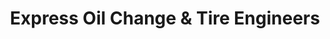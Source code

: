 ---
title: "Express Oil Change & Tire Engineers"
url: /knoxville/express-oil-change-and-tire-engineers/
shop: tyres
---